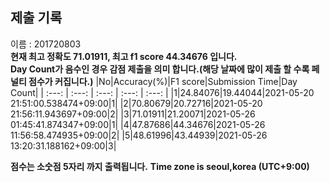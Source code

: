 


  
## 제출 기록  
이름 : 201720803  
**현재 최고 정확도 71.01911, 최고 f1 score 44.34676 입니다.**  
**Day Count가 음수인 경우 감점 제출을 의미 합니다.(해당 날짜에 많이 제출 할 수록 페널티 점수가 커집니다.)**
|No|Accuracy(%)|F1 score|Submission Time|Day Count|
| :---: | :---: | :---: | :---: | :---: |
|1|24.84076|19.44044|2021-05-20 21:51:00.538474+09:00|1|
|2|70.80679|20.72716|2021-05-20 21:56:11.943697+09:00|2|
|3|71.01911|21.20071|2021-05-26 01:45:41.874347+09:00|1|
|4|47.87686|44.34676|2021-05-26 11:56:58.474935+09:00|2|
|5|48.61996|43.44939|2021-05-26 13:20:31.188162+09:00|3|


**점수는 소숫점 5자리 까지 출력됩니다.**
**Time zone is seoul,korea (UTC+9:00)**

